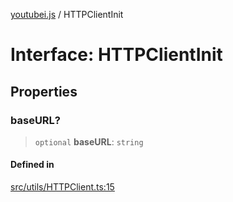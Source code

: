 [youtubei.js](../README.md) / HTTPClientInit

# Interface: HTTPClientInit

## Properties

### baseURL?

> `optional` **baseURL**: `string`

#### Defined in

[src/utils/HTTPClient.ts:15](https://github.com/LuanRT/YouTube.js/blob/fc5571629eca037af7de03f4b903da6add1f300b/src/utils/HTTPClient.ts#L15)
